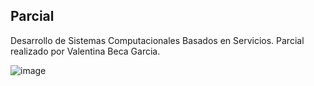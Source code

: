 ## Parcial 
Desarrollo de Sistemas Computacionales Basados en Servicios. Parcial realizado por Valentina Beca Garcia.

![image](https://github.com/valentina0612/ParcialServicios/assets/126031586/db2071a0-2681-446c-8dc5-b339abe11ccf)
